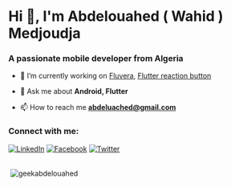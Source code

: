 <h1>Hi 👋, I'm Abdelouahed ( Wahid ) Medjoudja</h1>
<h3>A passionate mobile developer from Algeria</h3>

- 🔭 I’m currently working on [Fluvera](https://github.com/GeekAbdelouahed/fluvera), [Flutter reaction button](https://github.com/GeekAbdelouahed/flutter-reaction-button)

- 💬 Ask me about **Android, Flutter**

- 📫 How to reach me **abdeluached@gmail.com**

<h3 align="left">Connect with me:</h3>
<a href="https://www.linkedin.com/in/abdelouahed-medjoudja/" target="_blank"><img src="https://img.shields.io/badge/LinkedIn-%230077B5.svg?&style=flat-square&logo=linkedin&logoColor=white" alt="LinkedIn"></a>
<a href="https://fb.com/abdelouahedmedjoudja" target="_blank"><img src="https://img.shields.io/badge/Facebook-%232D88FF.svg?&style=flat-square&logo=facebook&logoColor=white" alt="Facebook"></a>
<a href="https://www.twitter.com/medabdelouahed" target="_blank"><img src="https://img.shields.io/badge/Twitter-%231877F2.svg?&style=flat-square&logo=twitter&logoColor=white" alt="Twitter"></a>
<br><br>

<p>&nbsp;<img align="center" src="https://github-readme-stats.vercel.app/api?username=geekabdelouahed&show_icons=true&locale=en" alt="geekabdelouahed" /></p>
